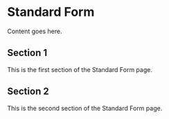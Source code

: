 # Standard Form

Content goes here.

## Section 1

This is the first section of the Standard Form page.

## Section 2

This is the second section of the Standard Form page.

